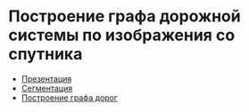 # Построение графа дорожной системы по изображения со спутника 

* [Презентация](presentation.pdf)
* [Сегментация](segmentation)
* [Построение графа дорог](graph)
